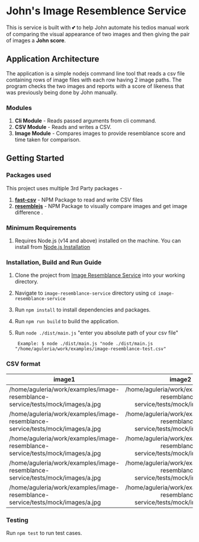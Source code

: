 # John's Image Resemblence Service

This is service is built with 💕 to help John automate his tedios manual work
of comparing the visual appearance of two images and then giving the pair of images a **John score**.

## Application Architecture

The application is a simple nodejs command line tool
that reads a csv file containing rows of image files with each row
having 2 image paths. The program checks the two images and reports
with a score of likeness that was previously being done by John manually.

### Modules

1. **Cli Module** - Reads passed arguments from cli command.
2. **CSV Module** - Reads and writes a CSV.
3. **Image Module** - Compares images to provide resemblance score and time taken for comparison.

## Getting Started

### Packages used

This project uses multiple 3rd Party packages -

1. **[fast-csv](https://www.npmjs.com/package/fast-csv)** - NPM Package to read and write CSV files
2. **[resemblejs](https://www.npmjs.com/package/resemblejs)** - NPM Package to visually compare images and get image difference .

### Minimum Requirements

1.  Requires Node.js (v14 and above) installed on the machine. You can install from [Node.js Installation](https://nodejs.org/en/download/)

### Installation, Build and Run Guide

1. Clone the project from [Image Resemblance Service](https://github.com/aguleria91/image-resemblance-service) into your working directory.
2. Navigate to `image-resemblance-service` directory using `cd image-resemblance-service`
3. Run `npm install` to install dependencies and packages.
4. Run `npm run build` to build the application.
5. Run `node ./dist/main.js` "enter you absolute path of your csv file"

   ```
    Example: $ node ./dist/main.js "node ./dist/main.js "/home/aguleria/work/examples/image-resemblance-test.csv"
   ```

### CSV format

| image1                                                                         |                                     image2                                     |
| ------------------------------------------------------------------------------ | :----------------------------------------------------------------------------: |
| /home/aguleria/work/examples/image-resemblance-service/tests/mock/images/a.jpg | /home/aguleria/work/examples/image-resemblance-service/tests/mock/images/a.jpg |
| /home/aguleria/work/examples/image-resemblance-service/tests/mock/images/a.jpg | /home/aguleria/work/examples/image-resemblance-service/tests/mock/images/a.jpg |
| /home/aguleria/work/examples/image-resemblance-service/tests/mock/images/a.jpg | /home/aguleria/work/examples/image-resemblance-service/tests/mock/images/a.jpg |
| /home/aguleria/work/examples/image-resemblance-service/tests/mock/images/a.jpg | /home/aguleria/work/examples/image-resemblance-service/tests/mock/images/a.jpg |
| /home/aguleria/work/examples/image-resemblance-service/tests/mock/images/a.jpg | /home/aguleria/work/examples/image-resemblance-service/tests/mock/images/a.jpg |

### Testing

Run `npm test` to run test cases.

